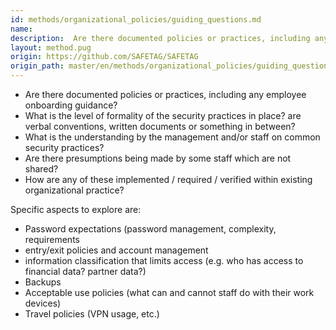 ```yaml
---
id: methods/organizational_policies/guiding_questions.md
name: 
description:  Are there documented policies or practices, including any employee onboarding guidance? What is the level of formality of the security practices in place? are verbal conventions, written documents or something in between? What is the...
layout: method.pug
origin: https://github.com/SAFETAG/SAFETAG
origin_path: master/en/methods/organizational_policies/guiding_questions.md
---
```


* Are there documented policies or practices, including any employee onboarding guidance?
* What is the level of formality of the security practices in place? are verbal conventions, written documents or something in between?
* What is the understanding by the management and/or staff on common security practices?
* Are there presumptions being made by some staff which are not shared?
* How are any of these implemented / required / verified within existing organizational practice?

Specific aspects to explore are:

* Password expectations (password management, complexity, requirements
* entry/exit policies and account management
* information classification that limits access (e.g. who has access to financial data? partner data?)
* Backups
* Acceptable use policies (what can and cannot staff do with their work devices)
* Travel policies (VPN usage, etc.)


